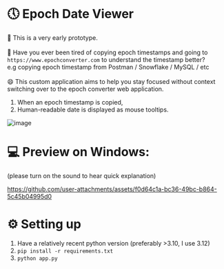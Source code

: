 # 🕔 Epoch Date Viewer
🧪 This is a very early prototype. <br><br>
🥱 Have you ever been tired of copying epoch timestamps and going to `https://www.epochconverter.com` to understand the timestamp better? <br>
e.g copying epoch timestamp from Postman / Snowflake / MySQL / etc <br><br>
😄 This custom application aims to help you stay focused without context switching over to the epoch converter web application. <br>

1. When an epoch timestamp is copied,
2. Human-readable date is displayed as mouse tooltips.


![image](https://github.com/user-attachments/assets/1eea3b92-d7e2-429f-83c1-3b868a561e34)

   
# 💻 Preview on Windows:
(please turn on the sound to hear quick explanation)

https://github.com/user-attachments/assets/f0d64c1a-bc36-49bc-b864-5c45b04995d0

# ⚙️ Setting up
1. Have a relatively recent python version (preferably >3.10, I use 3.12)
2. `pip install -r requirements.txt`
3. `python app.py`
